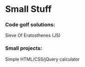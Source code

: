 <h1>Small Stuff</h1>

<h3>Code golf solutions:</h3>

Sieve Of Eratosthenes (JS)

<h3>Small projects:</h3>

Simple HTML/CSS/jQuery calculator
